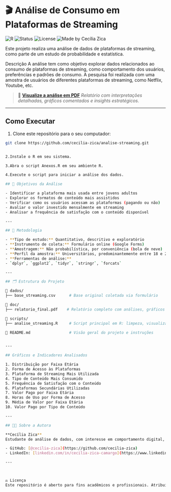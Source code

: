 # 🎬 Análise de Consumo em Plataformas de Streaming

![R](https://img.shields.io/badge/Linguagem-R-blue?logo=r)
![Status](https://img.shields.io/badge/Status-Finalizado-green)
![License](https://img.shields.io/badge/Licença-MIT-green)
![Made by Cecília Zica](https://img.shields.io/badge/Feito%20por-Cecília%20Zica-purple)

Este projeto realiza uma análise de dados de plataformas de streaming, como parte de um estudo de probabilidade e estatística.

Descrição
A análise tem como objetivo explorar dados relacionados ao consumo de plataformas de streaming, como comportamento dos usuários, preferências e padrões de consumo. A pesquisa foi realizada com uma amostra de usuários de diferentes plataformas de streaming, como Netflix, Youtube, etc.
> 📄 **[Visualize a análise em PDF](doc/relatorio_final.pdf)** 
> *Relatório com interpretações detalhadas, gráficos comentados e insights estratégicos.*

---
## Como Executar

   1. Clone este repositório para o seu computador:

   ```bash
   git clone https://github.com/cecilia-zica/analise-streaming.git


   2.Instale o R em seu sistema.

   3.Abra o script Anexos.R em seu ambiente R.

   4.Execute o script para iniciar a análise dos dados.

## 📌 Objetivos da Análise

- Identificar a plataforma mais usada entre jovens adultos
- Explorar os formatos de conteúdo mais assistidos
- Verificar como os usuários acessam as plataformas (pagando ou não)
- Avaliar o valor investido mensalmente em streaming
- Analisar a frequência de satisfação com o conteúdo disponível

---

## 🔬 Metodologia

- **Tipo de estudo:** Quantitativo, descritivo e exploratório  
- **Instrumento de coleta:** Formulário online (Google Forms)  
- **Amostragem:** Não probabilística, por conveniência (bola de neve)  
- **Perfil da amostra:** Universitários, predominantemente entre 18 e 24 anos  
- **Ferramentas de análise:**  
  - `dplyr`, `ggplot2`, `tidyr`, `stringr`, `forcats`

---

## 🗂 Estrutura do Projeto

📁 dados/
├── base_streaming.csv      # Base original coletada via formulário

📁 doc/
├── relatorio_final.pdf    # Relatório completo com análises, gráficos e interpretações

📁 scripts/
├── analise_streaming.R     # Script principal em R: limpeza, visualizações e análise

📄 README.md                 # Visão geral do projeto e instruções


---

## Gráficos e Indicadores Analisados

1. Distribuição por Faixa Etária  
2. Forma de Acesso às Plataformas  
3. Plataforma de Streaming Mais Utilizada  
4. Tipo de Conteúdo Mais Consumido  
5. Frequência de Satisfação com o Conteúdo  
6. Plataformas Secundárias Utilizadas  
7. Valor Pago por Faixa Etária  
8. Horas de Uso por Forma de Acesso  
9. Média de Valor por Faixa Etária  
10. Valor Pago por Tipo de Conteúdo

---

## 👩‍💻 Sobre a Autora

**Cecília Zica**  
Estudante de análise de dados, com interesse em comportamento digital, mídia sob demanda e visualização de dados em R.

- GitHub: [@cecilia-zica](https://github.com/cecilia-zica)  
- LinkedIn: [linkedin.com/in/cecilia-zica-camargo](https://www.linkedin.com/in/cecilia-zica-camargo/)

---



⚖️ Licença
Este repositório é aberto para fins acadêmicos e profissionais. Atribuição é apreciada.


